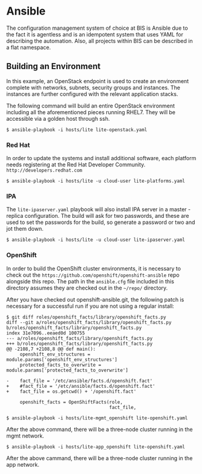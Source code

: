 # Ansible

The configuration management system of choice at BIS is Ansible due to the fact
it is agentless and is an idempotent system that uses YAML for describing the
automation. Also, all projects within BIS can be described in a flat namespace.

## Building an Environment

In this example, an OpenStack endpoint is used to create an environment complete
with networks, subnets, security groups and instances. The instances are further
configured with the relevant application stacks. 

The following command will build an entire OpenStack environment including all
the aforementioned pieces running RHEL7. They will be accessible via a golden
host through ssh.

`$ ansible-playbook -i hosts/lite lite-openstack.yaml`

### Red Hat 
In order to update the systems and install additional software, each platform
needs registering at the Red Hat Developer Community. 
`http://developers.redhat.com`

`$ ansible-playbook -i hosts/lite -u cloud-user lite-platforms.yaml`

### IPA

The `lite-ipaserver.yaml` playbook will also install IPA server in a master -
replica configuration. The build will ask for two passwords, and these are
used to set the passwords for the build, so generate a password or two and
jot them down. 

`$ ansible-playbook -i hosts/lite -u cloud-user lite-ipaserver.yaml`

### OpenShift
In order to build the OpenShift cluster environments, it is necessary to check
out the `https://github.com/openshift/openshift-ansible` repo alongside this
repo. The path in the `ansible.cfg` file included in this directory assumes
they are checked out in the `~/repo/` directory.

After you have checked out openshift-ansible.git, the following patch is
necessary for a successful run if you are not using a regular install:

```
$ git diff roles/openshift_facts/library/openshift_facts.py
diff --git a/roles/openshift_facts/library/openshift_facts.py b/roles/openshift_facts/library/openshift_facts.py
index 31e7096..eeaed0d 100755
--- a/roles/openshift_facts/library/openshift_facts.py
+++ b/roles/openshift_facts/library/openshift_facts.py
@@ -2108,7 +2108,8 @@ def main():
     openshift_env_structures = module.params['openshift_env_structures']
     protected_facts_to_overwrite = module.params['protected_facts_to_overwrite']

-    fact_file = '/etc/ansible/facts.d/openshift.fact'
+    #fact_file = '/etc/ansible/facts.d/openshift.fact'
+    fact_file = os.getcwd() + '/openshift.fact'

     openshift_facts = OpenShiftFacts(role,
                                      fact_file,
```

`$ ansible-playbook -i hosts/lite-mgmt_openshift lite-openshift.yaml`

After the above command, there will be a three-node cluster running in the
mgmt network.

`$ ansible-playbook -i hosts/lite-app_openshift lite-openshift.yaml`

After the above cammand, there will be a three-node cluster running in the 
app network.
